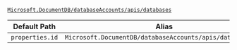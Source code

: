 [`Microsoft.DocumentDB/databaseAccounts/apis/databases`](https://docs.microsoft.com/en-us/azure/templates/microsoft.documentdb/databaseaccounts/apis/databases)

| Default Path | Alias |
|---|---|
| `properties.id` | `Microsoft.DocumentDB/databaseAccounts/apis/databases/id` |

